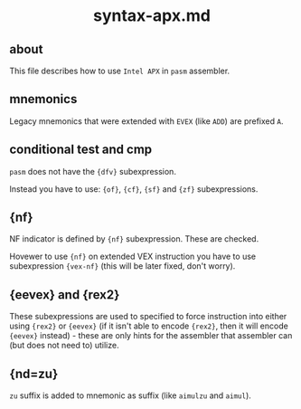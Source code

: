 <div align=center>
    <h1>syntax-apx.md</h1>
</div>

## about

This file describes how to use `Intel APX` in `pasm` assembler.

## mnemonics

Legacy mnemonics that were extended with `EVEX` (like `ADD`) are prefixed `A`.

## conditional test and cmp

`pasm` does not have the `{dfv}` subexpression.

Instead you have to use: `{of}`, `{cf}`, `{sf}` and `{zf}` subexpressions.

## {nf}

NF indicator is defined by `{nf}` subexpression. These are checked.

Hovewer to use `{nf}` on extended VEX instruction you have to use subexpression `{vex-nf}` (this will be later fixed, don't worry).

## {eevex} and {rex2}

These subexpressions are used to specified to force instruction into either using `{rex2}` or `{eevex}` (if it isn't able to encode `{rex2}`, then it will encode `{eevex}` instead) - these are only hints for the assembler that assembler can (but does not need to) utilize.

## {nd=zu}

`zu` suffix is added to mnemonic as suffix (like `aimulzu` and `aimul`).
